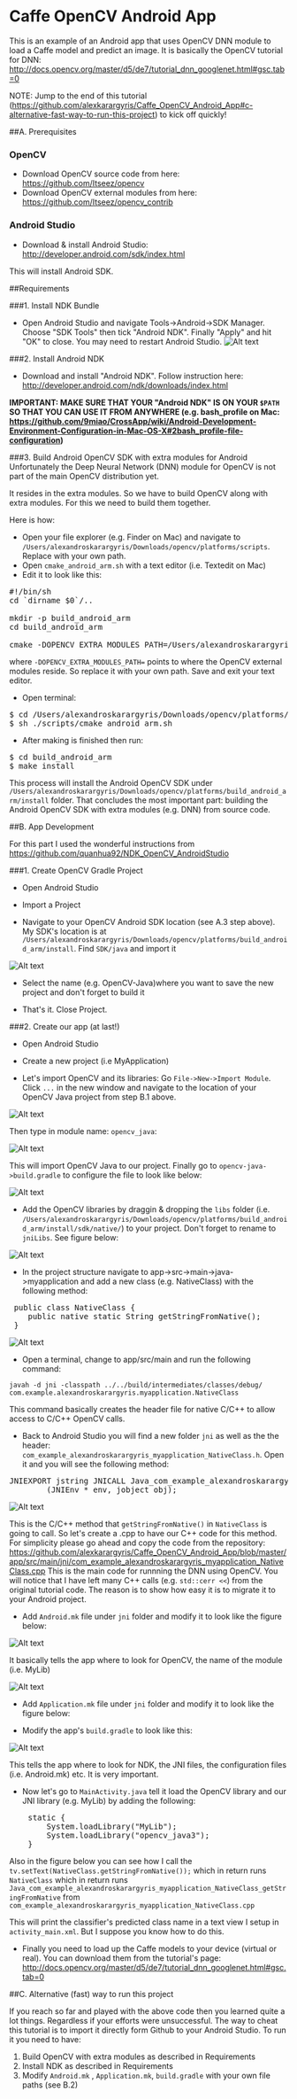 # Caffe OpenCV Android App
This is an example of an Android app that uses OpenCV DNN module to load a Caffe model and predict an image. It is basically the OpenCV tutorial for DNN: http://docs.opencv.org/master/d5/de7/tutorial_dnn_googlenet.html#gsc.tab=0

NOTE: Jump to the end of this tutorial (https://github.com/alexkarargyris/Caffe_OpenCV_Android_App#c-alternative-fast-way-to-run-this-project) to kick off quickly!

##A. Prerequisites

### OpenCV
- Download OpenCV source code from here: https://github.com/Itseez/opencv
- Download OpenCV external modules from here: https://github.com/Itseez/opencv_contrib

### Android Studio
- Download & install Android Studio:  http://developer.android.com/sdk/index.html 

This will install Android SDK.

##Requirements

###1. Install NDK Bundle
- Open Android Studio and navigate Tools->Android->SDK Manager. Choose "SDK Tools" then tick "Android NDK". Finally "Apply" and hit "OK" to close. You may need to restart Android Studio. 
![Alt text](https://dl.dropboxusercontent.com/u/7591304/OpenCV%20Tutorial/NDK.png?raw=true "Optional Title")


###2. Install Android NDK
- Download and install "Android NDK". Follow instruction here: http://developer.android.com/ndk/downloads/index.html 

**IMPORTANT: MAKE SURE THAT YOUR "Android NDK" IS ON YOUR `$PATH` SO THAT YOU CAN USE IT FROM ANYWHERE 
(e.g. bash_profile on Mac: https://github.com/9miao/CrossApp/wiki/Android-Development-Environment-Configuration-in-Mac-OS-X#2bash_profile-file-configuration)**



###3. Build Android OpenCV SDK with extra modules for Android
Unfortunately the Deep Neural Network (DNN) module for OpenCV is not part of the main OpenCV distribution yet.

It resides in the extra modules. So we have to build OpenCV along with extra modules. For this we need to build them together.

Here is how:

- Open your file explorer (e.g. Finder on Mac) and navigate to ``/Users/alexandroskarargyris/Downloads/opencv/platforms/scripts``. Replace with your own path.
- Open ``cmake_android_arm.sh`` with a text editor (i.e. Textedit on Mac)
- Edit it to look like this:


<pre>
#!/bin/sh
cd `dirname $0`/..

mkdir -p build_android_arm
cd build_android_arm

cmake -DOPENCV_EXTRA_MODULES_PATH=/Users/alexandroskarargyris/Downloads/opencv_contrib/modules -DCMAKE_BUILD_WITH_INSTALL_RPATH=ON -DCMAKE_TOOLCHAIN_FILE=../android/android.toolchain.cmake $@ ../..
</pre>

where ``-DOPENCV_EXTRA_MODULES_PATH=`` points to where the OpenCV external modules reside. So replace it with your own path. Save and exit your text editor.

- Open terminal:

<pre>
$ cd /Users/alexandroskarargyris/Downloads/opencv/platforms/
$ sh ./scripts/cmake_android_arm.sh
</pre>

- After making is finished then run: 

<pre>
$ cd build_android_arm
$ make install
</pre>

This process will install the Android OpenCV SDK under ``/Users/alexandroskarargyris/Downloads/opencv/platforms/build_android_arm/install`` folder. That concludes the most important part: building the Android OpenCV SDK with extra modules (e.g. DNN) from source code. 


##B. App Development

For this part I used the wonderful instructions from https://github.com/quanhua92/NDK_OpenCV_AndroidStudio


###1. Create OpenCV Gradle Project

- Open Android Studio

- Import a Project

- Navigate to your OpenCV Android SDK location (see A.3 step above). My SDK's location is at `/Users/alexandroskarargyris/Downloads/opencv/platforms/build_android_arm/install`. Find `SDK/java` and import it


![Alt text](https://dl.dropboxusercontent.com/u/7591304/OpenCV%20Tutorial/project_opencv.png?raw=true "Optional Title")

- Select the name (e.g. OpenCV-Java)where you want to save the new project and don't forget to build it

- That's it. Close Project.

###2. Create our app (at last!)

- Open Android Studio

- Create a new project (i.e MyApplication)

- Let's import OpenCV and its libraries: Go `File->New->Import Module`. Click `...` in the new window and navigate to the location of your OpenCV Java project from step B.1 above.

![Alt text](https://dl.dropboxusercontent.com/u/7591304/OpenCV%20Tutorial/import_opencv1.png?raw=true "Optional Title")

Then type in module name: ``opencv_java``:

![Alt text](https://dl.dropboxusercontent.com/u/7591304/OpenCV%20Tutorial/import_opencv2.png?raw=true "Optional Title")

This will import OpenCV Java to our project. Finally go to `opencv-java->build.gradle` to configure the file to look like below:

![Alt text](https://dl.dropboxusercontent.com/u/7591304/OpenCV%20Tutorial/import_opencv3.png?raw=true "Optional Title")

- Add the OpenCV libraries by draggin & dropping the `libs` folder (i.e. `/Users/alexandroskarargyris/Downloads/opencv/platforms/build_android_arm/install/sdk/native/`) to your project. Don't forget to rename to `jniLibs`. See figure below:

![Alt text](https://dl.dropboxusercontent.com/u/7591304/OpenCV%20Tutorial/opencv_libraries.png?raw=true "Optional Title")

- In the project structure navigate to app->src->main->java->myapplication and add a new class (e.g. NativeClass) with the following method:

<pre>
 public class NativeClass {
    public native static String getStringFromNative();
 }
</pre>

![Alt text](https://dl.dropboxusercontent.com/u/7591304/OpenCV%20Tutorial/class.png?raw=true "Optional Title")


- Open a terminal, change to app/src/main and run the following command:

``javah -d jni -classpath ../../build/intermediates/classes/debug/ com.example.alexandroskarargyris.myapplication.NativeClass``


This command basically creates the header file for native C/C++ to allow access to C/C++ OpenCV calls.

- Back to Android Studio you will find a new folder ``jni`` as well as the the header:  ``com_example_alexandroskarargyris_myapplication_NativeClass.h``. Open it and you will see the following method:
<pre>
JNIEXPORT jstring JNICALL Java_com_example_alexandroskarargyris_myapplication_NativeClass_getStringFromNative
        (JNIEnv * env, jobject obj);
</pre>

![Alt text](https://dl.dropboxusercontent.com/u/7591304/OpenCV%20Tutorial/native_header.png?raw=true "Optional Title")

This is the C/C++ method that ``getStringFromNative()`` in ``NativeClass`` is going to call. So let's create a .cpp to have our C++ code for this method. For simplicity please go ahead and copy the code from the repository: https://github.com/alexkarargyris/Caffe_OpenCV_Android_App/blob/master/app/src/main/jni/com_example_alexandroskarargyris_myapplication_NativeClass.cpp This is the main code for runnning the DNN using OpenCV. You will notice that I have left many C++ calls (e.g. `std::cerr <<`) from the original tutorial code. The reason is to show how easy it is to migrate it to your Android project.

- Add `Android.mk` file under `jni` folder and modify it to look like the figure below:

![Alt text](https://dl.dropboxusercontent.com/u/7591304/OpenCV%20Tutorial/AndroidMk.png?raw=true "Optional Title")

It basically tells the app where to look for OpenCV, the name of the module (i.e. MyLib)

![Alt text](https://dl.dropboxusercontent.com/u/7591304/OpenCV%20Tutorial/ApplicationMk.png?raw=true "Optional Title")

- Add `Application.mk` file under `jni` folder and modify it to look like the figure below:


- Modify the app's `build.gradle` to look like this: 

![Alt text](https://dl.dropboxusercontent.com/u/7591304/OpenCV%20Tutorial/build_gradle.png?raw=true "Optional Title")

This tells the app where to look for NDK, the JNI files, the configuration files (i.e. Android.mk) etc. It is very important.

- Now let's go to `MainActivity.java` tell it load the OpenCV library and our JNI library (e.g. MyLib) by adding the following:

<pre>
    static {
        System.loadLibrary("MyLib");
        System.loadLibrary("opencv_java3");
    }
</pre>

Also in the figure below you can see how I call the `tv.setText(NativeClass.getStringFromNative());` which in return runs `NativeClass` which in return runs `Java_com_example_alexandroskarargyris_myapplication_NativeClass_getStringFromNative` from `com_example_alexandroskarargyris_myapplication_NativeClass.cpp`

This will print the classifier's predicted class name in a text view I setup in `activity_main.xml`. But I suppose you know how to do this.

- Finally you need to load up the Caffe models to your device (virtual or real). You can download them from the tutorial's page: http://docs.opencv.org/master/d5/de7/tutorial_dnn_googlenet.html#gsc.tab=0



##C. Alternative (fast) way to run this project

If you reach so far and played with the above code then you learned quite a lot things. Regardless if your efforts were unsuccessful. The way to cheat this tutorial is to import it directly form Github to your Android Studio. To run it you need to have:

1. Build OpenCV with extra modules as described in Requirements
2. Install NDK as described in Requirements
3. Modify `Android.mk` , `Application.mk`, `build.gradle` with your own file paths (see B.2)
